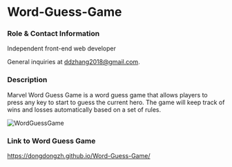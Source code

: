 # Word-Guess-Game

### Role & Contact Information 
Independent front-end web developer 

General inquiries at ddzhang2018@gmail.com.

### Description
Marvel Word Guess Game is a word guess game that allows players to press any key to start to guess the current hero. The game will keep track of wins and losses automatically based on a set of rules.

![WordGuessGame](assets/images/WGG.png)

### Link to Word Guess Game 
https://dongdongzh.github.io/Word-Guess-Game/
